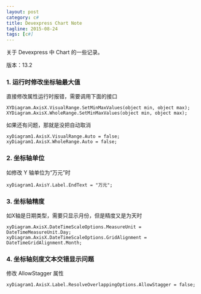 ```yaml
---
layout: post
category: c#
title: Devexpress Chart Note
tagline: 2015-08-24
tags: [c#]
---
```


关于 Devexpress 中 Chart 的一些记录。

<!--more-->

版本：13.2

### 1. 运行时修改坐标轴最大值

直接修改属性运行时报错，需要调用下面的接口

    XYDiagram.AxisX.VisualRange.SetMinMaxValues(object min, object max);	
    XYDiagram.AxisX.WholeRange.SetMinMaxValues(object min, object max);

如果还有问题，那就是没把自动取消

    xyDiagram1.AxisX.VisualRange.Auto = false;
    xyDiagram1.AxisX.WholeRange.Auto = false;

### 2. 坐标轴单位

如修改 Y 轴单位为“万元”时

    xyDiagram1.AxisY.Label.EndText = "万元";
	
### 3. 坐标轴精度

如X轴是日期类型，需要只显示月份，但是精度又是为天时

    xyDiagram.AxisX.DateTimeScaleOptions.MeasureUnit = DateTimeMeasureUnit.Day;
    xyDiagram.AxisX.DateTimeScaleOptions.GridAlignment = DateTimeGridAlignment.Month;

### 4. 坐标轴刻度文本交错显示问题

修改 AllowStagger 属性

    xyDiagram1.AxisX.Label.ResolveOverlappingOptions.AllowStagger = false;
